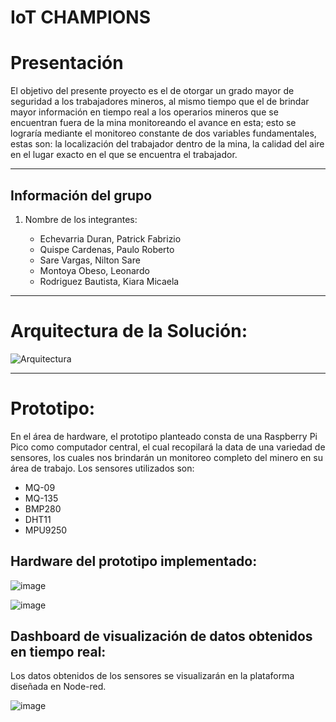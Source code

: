 # IoT CHAMPIONS

# Presentación

El objetivo del presente proyecto es el de otorgar un grado mayor de seguridad a los trabajadores mineros, al mismo tiempo que el de brindar mayor información en tiempo real a los operarios mineros que se encuentran fuera de la mina monitoreando el avance en esta; esto se lograría mediante el monitoreo constante de dos variables fundamentales, estas son: la localización del trabajador dentro de la mina, la calidad del aire en el lugar exacto en el que se encuentra el trabajador.

-----------------------------------------------------------------------------------------------------------------------------------------------
## Información del grupo

1. Nombre de los integrantes:

    * Echevarria Duran, Patrick Fabrizio
    * Quispe Cardenas, Paulo Roberto
    * Sare Vargas, Nilton Sare
    * Montoya Obeso, Leonardo
    * Rodriguez Bautista, Kiara Micaela 
----------------------------------------------------------------------------------------------------------------------------------------------------

# Arquitectura de la Solución:
![Arquitectura](https://user-images.githubusercontent.com/86942136/194683226-343cbc14-5698-4fa0-af80-2e311c37f7b3.png)

----------------------------------------------------------------------------------------------------------------------------------------------------

# Prototipo:

En el área de hardware, el prototipo planteado consta de una Raspberry Pi Pico como computador central, el cual recopilará la data de una variedad de sensores, los cuales nos brindarán un monitoreo completo del minero en su área de trabajo. Los sensores utilizados son:

* MQ-09
* MQ-135
* BMP280
* DHT11
* MPU9250

## Hardware del prototipo implementado:
![image](https://user-images.githubusercontent.com/80610961/194448796-8b77bc99-e6ff-47a9-adc3-0892a6a0e1ed.png)

![image](https://user-images.githubusercontent.com/80610961/194448818-232eac5b-d3b1-4b01-b68a-59f5ee1d9486.png)

## Dashboard de visualización de datos obtenidos en tiempo real:
Los datos obtenidos de los sensores se visualizarán en la plataforma diseñada en Node-red.    

![image](https://user-images.githubusercontent.com/80610961/194457489-41371f54-afdc-47ae-afbb-62f78dc6dde2.png)


